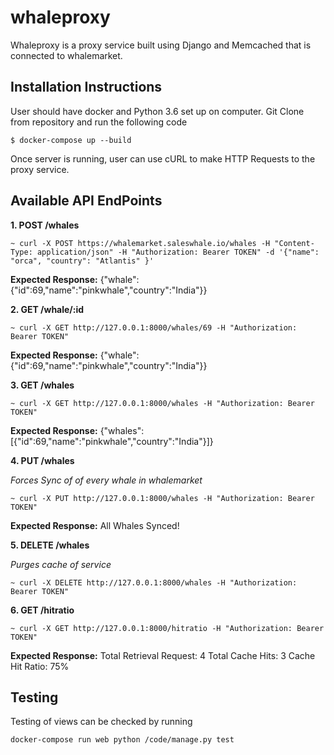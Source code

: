 # whaleproxy
Whaleproxy is a proxy service built using Django and Memcached that is connected to whalemarket.

## Installation Instructions
User should have docker and Python 3.6 set up on computer.
Git Clone from repository and run the following code
```
$ docker-compose up --build

```
Once server is running, user can use cURL to make HTTP Requests to the proxy service.

## Available API EndPoints

**1.  POST /whales**
```
~ curl -X POST https://whalemarket.saleswhale.io/whales -H "Content-Type: application/json" -H "Authorization: Bearer TOKEN" -d '{"name": "orca", "country": "Atlantis" }'
```
**Expected Response:**
{"whale":{"id":69,"name":"pinkwhale","country":"India"}}

**2.  GET /whale/:id**
```
~ curl -X GET http://127.0.0.1:8000/whales/69 -H "Authorization: Bearer TOKEN"
```
**Expected Response:**
{"whale":{"id":69,"name":"pinkwhale","country":"India"}}

**3.  GET /whales**
```
~ curl -X GET http://127.0.0.1:8000/whales -H "Authorization: Bearer TOKEN"
```
**Expected Response:**
{"whales":[{"id":69,"name":"pinkwhale","country":"India"}]}

**4.  PUT /whales** 

  *Forces Sync of of every whale in whalemarket*
```
~ curl -X PUT http://127.0.0.1:8000/whales -H "Authorization: Bearer TOKEN"
```
**Expected Response:**
All Whales Synced!

**5.  DELETE /whales**
  
  *Purges cache of service*
```
~ curl -X DELETE http://127.0.0.1:8000/whales -H "Authorization: Bearer TOKEN"
```

**6.  GET /hitratio**
```
~ curl -X GET http://127.0.0.1:8000/hitratio -H "Authorization: Bearer TOKEN"
```
**Expected Response:**
Total Retrieval Request: 4 
Total Cache Hits: 3
Cache Hit Ratio: 75%

## Testing
Testing of views can be checked by running
```
docker-compose run web python /code/manage.py test
```
